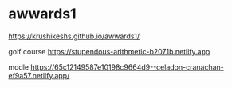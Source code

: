 # awwards1
https://krushikeshs.github.io/awwards1/

golf course
https://stupendous-arithmetic-b2071b.netlify.app

modle
https://65c12149587e10198c9664d9--celadon-cranachan-ef9a57.netlify.app/

